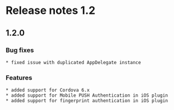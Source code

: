 # Release notes 1.2

## 1.2.0 

### Bug fixes
    * fixed issue with duplicated AppDelegate instance

### Features
    * added support for Cordova 6.x
    * added support for Mobile PUSH Authentication in iOS plugin  
    * added support for fingerprint authentication in iOS plugin 